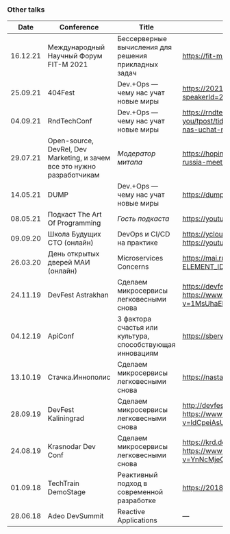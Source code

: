 
### Other talks

|Date    |Conference                           |Title                                                  |Links                                                  |
|--------|-------------------------------------|-------------------------------------------------------|-------------------------------------------------------|
|16.12.21|Международный Научный Форум FIT-M 2021|Бессерверные вычисления для решения прикладных задач  |https://fit-m.org/                                     |
|25.09.21|404Fest                              |Dev.+Ops — чему нас учат новые миры                    |https://2021.404fest.ru/program/speakers/?speakerId=2278708 |
|04.09.21|RndTechConf                          |Dev.+Ops — чему нас учат новые миры                    |https://rndtech.pro/and-the-reason-is-you/tpost/tidpgg0bv1-devops-chemu-nas-uchat-novie-miri |
|29.07.21|Open-source, DevRel, Dev Marketing, и зачем все это нужно разработчикам |*Модератор митапа*  |https://hopin.com/events/apache-ignite-russia-meetup-july |
|14.05.21|DUMP                                 |Dev.+Ops — чему нас учат новые миры                    |https://dump-ekb.ru/devops                             |
|08.05.21|Подкаст The Art Of Programming       |*Гость подкаста*                                       |https://youtu.be/Oi-yy3yQ2BU                           |
|09.09.20|Школа Будущих CTO (онлайн)           |DevOps и CI/CD на практике                             |https://ycloud.school/   https://youtu.be/B83CAm9RDw0  |
|26.03.20|День открытых дверей МАИ (онлайн)    |Microservices Concerns                                 |https://mai.ru/itmai/news/?ELEMENT_ID=102409           |
|24.11.19|DevFest Astrakhan                    |Сделаем микросервисы легковесными снова                |https://devfest.gdgastra.ru/   https://www.youtube.com/watch?v=1MsUhaERfw0|
|04.12.19|ApiConf                              |3 фактора счастья или культура, способствующая инновациям|https://sberworks.tech/event/                        |
|13.10.19|Стачка.Иннополис                     |Сделаем микросервисы легковесными снова                |https://nastachku.ru/                                  |
|28.09.19|DevFest Kaliningrad                  |Сделаем микросервисы легковесными снова                |http://devfest.kantiana.ru/   https://www.youtube.com/watch?v=ldCpeiAsUi4|
|24.08.19|Krasnodar Dev Conf                   |Сделаем микросервисы легковесными снова                |https://krd.dev/events/14   https://www.youtube.com/watch?v=YnNcMjeCc2U&t=35s|
|01.09.18|TechTrain DemoStage                  |Реактивный подход в современной разработке             |https://2018.techtrain.ru/                             |
|28.06.18|Adeo DevSummit                       |Reactive Applications                                  |—                                                      |

